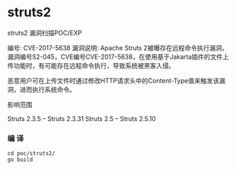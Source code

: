 # struts2
struts2 漏洞扫描POC/EXP

编号:
	CVE-2017-5638
漏洞说明:
	Apache Struts 2被曝存在远程命令执行漏洞，漏洞编号S2-045，CVE编号CVE-2017-5638，在使用基于Jakarta插件的文件上传功能时，有可能存在远程命令执行，导致系统被黑客入侵。

恶意用户可在上传文件时通过修改HTTP请求头中的Content-Type值来触发该漏洞，进而执行系统命令。

影响范围

Struts 2.3.5 – Struts 2.3.31 Struts 2.5 – Struts 2.5.10

### 编 译
```
cd poc/struts2/
go build
```
  
